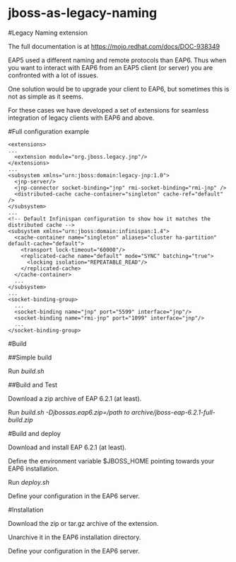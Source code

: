 jboss-as-legacy-naming
======================

#Legacy Naming extension

The full documentation is at https://mojo.redhat.com/docs/DOC-938349

EAP5 used a different naming and remote protocols than EAP6. 
Thus when you want to interact with EAP6 from an EAP5 client (or server) you are confronted with a lot of issues.

One solution would be to upgrade your client to EAP6, but sometimes this is not as simple as it seems.

For these cases we have developed a set of extensions for seamless integration of legacy clients with EAP6 and above.

#Full configuration example

    <extensions>  
    ...  
      <extension module="org.jboss.legacy.jnp"/>  
    </extensions>  
    ...  
    <subsystem xmlns="urn:jboss:domain:legacy-jnp:1.0">  
      <jnp-server/>  
      <jnp-connector socket-binding="jnp" rmi-socket-binding="rmi-jnp" />  
      <distributed-cache cache-container="singleton" cache-ref="default" />  
    </subsystem>
    ...
    <!-- Default Infinispan configuration to show how it matches the distributed cache -->  
    <subsystem xmlns="urn:jboss:domain:infinispan:1.4">  
      <cache-container name="singleton" aliases="cluster ha-partition" default-cache="default">  
        <transport lock-timeout="60000"/>  
        <replicated-cache name="default" mode="SYNC" batching="true">  
          <locking isolation="REPEATABLE_READ"/>  
        </replicated-cache>  
      </cache-container>  
      ...  
    </subsystem>  
    ...  
    <socket-binding-group>  
      ...  
      <socket-binding name="jnp" port="5599" interface="jnp"/>  
      <socket-binding name="rmi-jnp" port="1099" interface="jnp"/>  
      ...  
    </socket-binding-group> 
    
#Build

##Simple build

Run _build.sh_

##Build and Test

Download a zip archive of EAP 6.2.1 (at least).

Run _build.sh -Djbossas.eap6.zip=/path to archive/jboss-eap-6.2.1-full-build.zip_

#Build and deploy

Download and install EAP 6.2.1 (at least).

Define the environment variable $JBOSS_HOME pointing towards your EAP6 installation.

Run _deploy.sh_

Define your configuration in the EAP6 server.

#Installation

Download the zip or tar.gz archive of the extension.

Unarchive it in the EAP6 installation directory.

Define your configuration in the EAP6 server. 